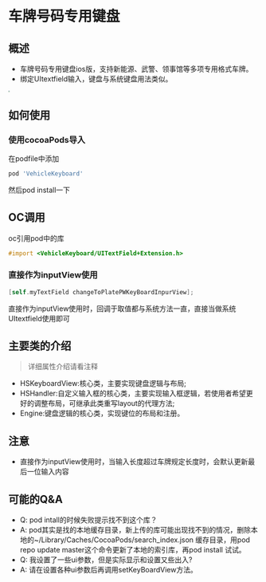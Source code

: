 # 车牌号码专用键盘 

## 概述

* 车牌号码专用键盘ios版，支持新能源、武警、领事馆等多项专用格式车牌。
* 绑定UItextfield输入，键盘与系统键盘用法类似。

<img src="https://github.com/sunWaterMood/VehicleKeyboard/blob/master/image-20210426104009749.png" style="zoom:20%" />

## 如何使用

### 使用cocoaPods导入

在podfile中添加

```ruby
pod 'VehicleKeyboard'
```

然后pod install一下

## OC调用

oc引用pod中的库

```objective-c
#import <VehicleKeyboard/UITextField+Extension.h>
```

### 直接作为inputView使用

```objective-c
[self.myTextField changeToPlatePWKeyBoardInpurView];
```

直接作为inputView使用时，回调于取值都与系统方法一直，直接当做系统UItextfield使用即可

## 主要类的介绍

> 详细属性介绍请看注释

* HSKeyboardView:核心类，主要实现键盘逻辑与布局;
* HSHandler:自定义输入框的核心类，主要实现输入框逻辑，若使用者希望更好的调整布局，可继承此类重写layout的代理方法;
* Engine:键盘逻辑的核心类，实现键位的布局和注册。


## 注意

* 直接作为inputView使用时，当输入长度超过车牌规定长度时，会默认更新最后一位输入内容

## 可能的Q&A

* Q:   pod intall的时候失败提示找不到这个库？
* A:   pod其实是找的本地缓存目录，新上传的库可能出现找不到的情况，删除本地的~/Library/Caches/CocoaPods/search_index.json 缓存目录，用pod repo update master这个命令更新了本地的索引库，再pod install 试试。
* Q:  我设置了一些ui参数，但是实际显示和设置又些出入?
* A:   请在设置各种ui参数后再调用setKeyBoardView方法。
